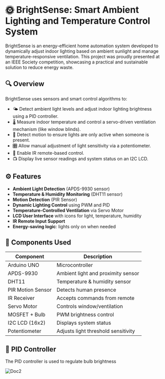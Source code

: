 # 🌞 BrightSense: Smart Ambient Lighting and Temperature Control System

BrightSense is an energy-efficient home automation system developed to dynamically adjust indoor lighting based on ambient sunlight and manage temperature-responsive ventilation. This project was proudly presented at an IEEE Society competition, showcasing a practical and sustainable solution to reduce energy waste.

## 🔍 Overview

BrightSense uses sensors and smart control algorithms to:
- 🌤 Detect ambient light levels and adjust indoor lighting brightness using a PID controller.
- 🌡 Measure indoor temperature and control a servo-driven ventilation mechanism (like window blinds).
- 🚶 Detect motion to ensure lights are only active when someone is present.
- 🎛 Allow manual adjustment of light sensitivity via a potentiometer.
- 📡 Enable IR remote-based control.
- 📺 Display live sensor readings and system status on an I2C LCD.

## ⚙️ Features

- **Ambient Light Detection** (APDS-9930 sensor)
- **Temperature & Humidity Monitoring** (DHT11 sensor)
- **Motion Detection** (PIR Sensor)
- **Dynamic Lighting Control** using PWM and PID
- **Temperature-Controlled Ventilation** via Servo Motor
- **LCD User Interface** with icons for light, temperature, humidity
- **IR Remote Input Support**
- **Energy-saving logic**: lights only on when needed

## 🧰 Components Used

| Component                | Description                        |
|--------------------------|------------------------------------|
| Arduino UNO              | Microcontroller                    |
| APDS-9930                | Ambient light and proximity sensor |
| DHT11                    | Temperature & humidity sensor      |
| PIR Motion Sensor        | Detects human presence             |
| IR Receiver              | Accepts commands from remote       |
| Servo Motor              | Controls window/ventilation        |
| MOSFET + Bulb            | PWM brightness control             |
| I2C LCD (16x2)           | Displays system status             |
| Potentiometer            | Adjusts light threshold sensitivity|

## 🧠 PID Controller

The PID controller is used to regulate bulb brightness



![Doc2](https://github.com/user-attachments/assets/9e41f98d-4d9e-4277-bddc-deb71a15fd22)
